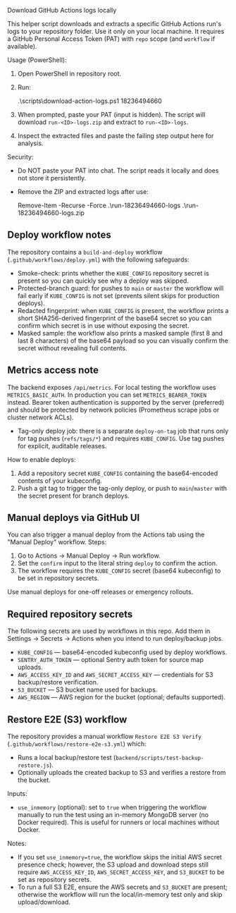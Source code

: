 Download GitHub Actions logs locally

This helper script downloads and extracts a specific GitHub Actions run's logs to your repository folder. Use it only on your local machine. It requires a GitHub Personal Access Token (PAT) with `repo` scope (and `workflow` if available).

Usage (PowerShell):

1. Open PowerShell in repository root.
2. Run:

   .\scripts\download-action-logs.ps1 18236494660

3. When prompted, paste your PAT (input is hidden). The script will download `run-<ID>-logs.zip` and extract to `run-<ID>-logs`.

4. Inspect the extracted files and paste the failing step output here for analysis.

Security:
- Do NOT paste your PAT into chat. The script reads it locally and does not store it persistently.
- Remove the ZIP and extracted logs after use:

  Remove-Item -Recurse -Force .\run-18236494660-logs .\run-18236494660-logs.zip


Deploy workflow notes
---------------------
The repository contains a `build-and-deploy` workflow (`.github/workflows/deploy.yml`) with the following safeguards:

- Smoke-check: prints whether the `KUBE_CONFIG` repository secret is present so you can quickly see why a deploy was skipped.
- Protected-branch guard: for pushes to `main` or `master` the workflow will fail early if `KUBE_CONFIG` is not set (prevents silent skips for production deploys).
- Redacted fingerprint: when `KUBE_CONFIG` is present, the workflow prints a short SHA256-derived fingerprint of the base64 secret so you can confirm which secret is in use without exposing the secret.
- Masked sample: the workflow also prints a masked sample (first 8 and last 8 characters) of the base64 payload so you can visually confirm the secret without revealing full contents.

Metrics access note
-------------------
The backend exposes `/api/metrics`. For local testing the workflow uses `METRICS_BASIC_AUTH`. In production you can set `METRICS_BEARER_TOKEN` instead. Bearer token authentication is supported by the server (preferred) and should be protected by network policies (Prometheus scrape jobs or cluster network ACLs).
- Tag-only deploy job: there is a separate `deploy-on-tag` job that runs only for tag pushes (`refs/tags/*`) and requires `KUBE_CONFIG`. Use tag pushes for explicit, auditable releases.

How to enable deploys:

1. Add a repository secret `KUBE_CONFIG` containing the base64-encoded contents of your kubeconfig.
2. Push a git tag to trigger the tag-only deploy, or push to `main`/`master` with the secret present for branch deploys.

Manual deploys via GitHub UI
----------------------------
You can also trigger a manual deploy from the Actions tab using the "Manual Deploy" workflow. Steps:

1. Go to Actions → Manual Deploy → Run workflow.
2. Set the `confirm` input to the literal string `deploy` to confirm the action.
3. The workflow requires the `KUBE_CONFIG` secret (base64 kubeconfig) to be set in repository secrets.

Use manual deploys for one-off releases or emergency rollouts.

Required repository secrets
---------------------------
The following secrets are used by workflows in this repo. Add them in Settings → Secrets → Actions when you intend to run deploy/backup jobs.

- `KUBE_CONFIG` — base64-encoded kubeconfig used by deploy workflows.
- `SENTRY_AUTH_TOKEN` — optional Sentry auth token for source map uploads.
- `AWS_ACCESS_KEY_ID` and `AWS_SECRET_ACCESS_KEY` — credentials for S3 backup/restore verification.
- `S3_BUCKET` — S3 bucket name used for backups.
- `AWS_REGION` — AWS region for the bucket (optional; defaults supported).

Restore E2E (S3) workflow
-------------------------
The repository provides a manual workflow `Restore E2E S3 Verify` (`.github/workflows/restore-e2e-s3.yml`) which:

- Runs a local backup/restore test (`backend/scripts/test-backup-restore.js`).
- Optionally uploads the created backup to S3 and verifies a restore from the bucket.

Inputs:
- `use_inmemory` (optional): set to `true` when triggering the workflow manually to run the test using an in-memory MongoDB server (no Docker required). This is useful for runners or local machines without Docker.

Notes:
- If you set `use_inmemory=true`, the workflow skips the initial AWS secret presence check; however, the S3 upload and download steps still require `AWS_ACCESS_KEY_ID`, `AWS_SECRET_ACCESS_KEY`, and `S3_BUCKET` to be set as repository secrets.
- To run a full S3 E2E, ensure the AWS secrets and `S3_BUCKET` are present; otherwise the workflow will run the local/in-memory test only and skip upload/download.


